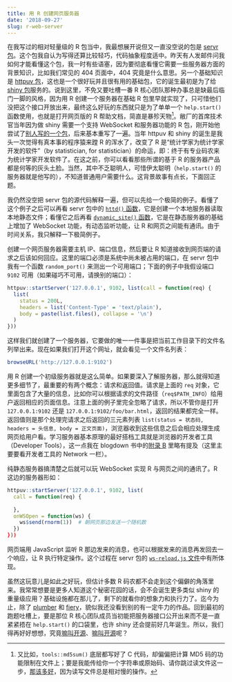 ```yaml
---
title: 用 R 创建网页服务器
date: '2018-09-27'
slug: r-web-server
---
```


在我写过的相对轻量级的 R 包当中，我最想展开说但又一直没空说的包是 [servr 包](https://github.com/yihui/servr)。这个包我自认为写得还算比较轻巧，代码抽象程度适中。昨天有人发邮件问我如何才能看懂这个包，我一时有些语塞，因为要彻底看懂它需要一些服务器方面的背景知识，比如我们常见的 404 页面中，404 究竟是什么意思。另一个基础知识是 [httpuv 包](https://github.com/rstudio/httpuv)，这也是一个很好玩并且很有用的基础包，它的诞生最初是为了给 [shiny 包](https://github.com/rstudio/shiny)服务的。说到这里，不免又要吐槽一番 R 核心团队那种办事总是缺最后临门一脚的风格，因为用 R 创建一个服务器在基础 R 包里早就实现了，只可惜他们没把这个接口开放出来，最终这么好玩的东西就只是为了单单一个 `help.start()` 函数使用，也就是打开网页版的 R 帮助文档，简直是暴殄天物[^1]。敝厂的首席技术官当年因为做 shiny 需要一个支持 WebSocket 和服务器功能的 R 包，刚开始他尝试了[别人写的一个包](https://github.com/rstudio/R-Websockets)，后来基本重写了一遍。当年 httpuv 和 shiny 的诞生是我头一次觉得有真本事的程序猿来蹚 R 的浑水了，改变了 R 是“统计学家为统计学家开发的软件”（by statistician, for statistician）的命运，即：终于有专业码农来为统计学家开发软件了。在这之前，你可以看看那些所谓的基于 R 的服务器产品都是何等的灰头土脸。当然，其中不乏聪明人，可惜伊太聪明（`help.start()` 的服务器就是他写的），不知道普通用户需要什么。这背景故事有点长，下面回正题。

我仍然没空把 servr 包的源代码解释一遍，但可以先给一个极简的例子。看懂了这个例子之后可以再看 servr 包中的 [`httd()` 函数](https://github.com/yihui/servr/blob/master/R/static.R)，它是创建一个本地服务器读取本地静态文件；看懂它之后再看 [`dynamic_site()` 函数](https://github.com/yihui/servr/blob/master/R/dynamic.R)，它是在静态服务器的基础上增加了 WebSocket 功能，有动态监听功能，让 R 和网页之间能有通讯。由于时间关系，我只解释一下极简例子。

创建一个网页服务器需要主机 IP、端口信息，然后要让 R 知道接收到网页端的请求之后该如何回应。这里的端口必须是系统中尚未被占用的端口，在 servr 包中我有一个函数 `random_port()` 来测出一个可用端口；下面的例子中我假设端口 `9102` 可用（如果碰巧不可用，请换别的端口）：

```r
httpuv::startServer('127.0.0.1', 9102, list(call = function(req) {
  list(
    status = 200L,
    headers = list('Content-Type' = 'text/plain'),
    body = paste(list.files(), collapse = '\n')
  )
}))
```

这样我们就创建了一个服务器，它要做的唯一一件事是把当前工作目录下的文件名列举出来。现在如果我们打开这个网址，就会看见一个文件名列表：

```r
browseURL('http://127.0.0.1:9102')
```

用 R 创建一个初级服务器就是这么简单。如果要深入了解服务器，那么就得知道更多细节了，最重要的有两个概念：请求和返回值。请求是上面的 `req` 对象，它里面包含了大量的信息，比如你可以根据请求的文件路径（`req$PATH_INFO`）给用户返回相应的页面信息。注意上面的例子里完全忽略了请求，所以不管你是打开 `127.0.0.1:9102` 还是 `127.0.0.1:9102/foo/bar.html`，返回的结果都完全一样。返回值则是那个处理完请求之后返回的三元素列表 `list(status = 状态码, headers = 头信息, body = 正文页面)`，浏览器收到这些信息之后会相应处理生成网页给用户看。学习服务器基本原理的最好搭档工具就是浏览器的开发者工具（Developer Tools），这一点我在 blogdown 书中的[附录 B](https://bookdown.org/yihui/blogdown/website-basics.html) 里略有提及（这里主要要看开发者工具的 Network 一栏）。

纯静态服务器搞清楚之后就可以玩 WebSocket 实现 R 与网页之间的通讯了。R 这边的服务器形如：

```r
httpuv::startServer('127.0.0.1', 9102, list(
  call = function(req) {
  
  },
  onWSOpen = function(ws) {
    ws$send(rnorm(1))  # 朝网页那边发送一个随机数
  })
}))
```

网页端用 JavaScript 监听 R 那边发来的消息，也可以根据发来的消息再发回去一个响应，让 R 执行特定操作。这个过程在 servr 包的 [`ws-reload.js` 文件](https://github.com/yihui/servr/blob/master/inst/resources/ws-reload.js)中有所体现。

虽然这玩意儿是如此之好玩，但估计多数 R 码农都不会走到这个偏僻的角落里来。我常常想要是更多人知道这个秘密花园的话，会不会诞生更多类似 shiny 的重量级应用？基础设施都在那儿了，剩下的就看你的想象力和执行力了。迄今为止，除了 [plumber](https://github.com/trestletech/plumber) 和 [fiery](https://github.com/thomasp85/fiery)，貌似我还没看到别的有一定牛力的作品。回到最初的跑题吐槽上，要是那位 R 核心团队成员当初能把服务器接口公开出来而不是一直紧紧捂在 `help.start()` 的口袋里，也许 shiny 还会提前好几年诞生。所以，我们得再好好想想，究竟[嘛叫开源](/cn/2017/12/homebrew-open-source/)、[嘛叫开源](/cn/2013/11/open-source-again/)呢？

[^1]: 又比如，`tools::md5sum()` 底层都写好了 C 代码，却偏偏把计算 MD5 码的功能限制在文件上；要是我能传给你一个字符串或原始码、请你跳过读文件这一步，[那该多好](https://github.com/HenrikBengtsson/Wishlist-for-R/issues/21)，因为读写文件总是相对慢的操作。
